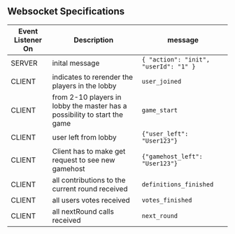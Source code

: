## Websocket Specifications

| Event Listener On | Description                                                               | message                               |
|-------------------|---------------------------------------------------------------------------|---------------------------------------|
| SERVER            | inital message                                                            | `{ "action": "init", "userId": "1" }` |
| CLIENT            | indicates to rerender the players in the lobby                            | `user_joined`                         |
| CLIENT            | from 2-10 players in lobby the master has a possibility to start the game | `game_start`                          |
| CLIENT            | user left from lobby                                                      | `{"user_left": "User123"}`            |
| CLIENT            | Client has to make get request to see new gamehost                        | `{"gamehost_left": "User123"}`        |
| CLIENT            | all contributions to the current round received                           | `definitions_finished`                |
| CLIENT            | all users votes received                                                  | `votes_finished`                      |
| CLIENT            | all nextRound calls received                                              | `next_round`                          |
